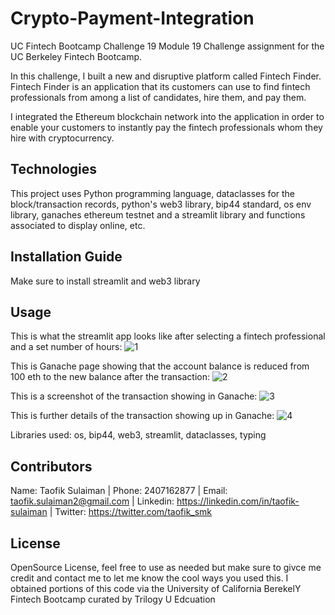 # Crypto-Payment-Integration

UC Fintech Bootcamp Challenge 19 Module 19 Challenge assignment for the UC Berkeley Fintech Bootcamp.

In this challenge, I built a new and disruptive platform called Fintech Finder. Fintech Finder is an application that its customers can use to find fintech professionals from among a list of candidates, hire them, and pay them. 

I integrated the Ethereum blockchain network into the application in order to enable your customers to instantly pay the fintech professionals whom they hire with cryptocurrency.

## Technologies

This project uses Python programming language, dataclasses for the block/transaction records, python's web3 library, bip44 standard, os env library, ganaches ethereum testnet and a streamlit library and functions associated to display online, etc.

## Installation Guide

Make sure to install streamlit and web3 library

## Usage

This is what the streamlit app looks like after selecting a fintech professional and a set number of hours:
![1](https://user-images.githubusercontent.com/37928357/201269788-0dc8028e-bd01-4213-8abb-b5a91cc73a82.png)

This is Ganache page showing that the account balance is reduced from 100 eth to the new balance after the transaction:
![2](https://user-images.githubusercontent.com/37928357/201269807-da44d1c0-5f76-4f3f-b897-b9accb9b118e.png)

This is a screenshot of the transaction showing in Ganache:
![3](https://user-images.githubusercontent.com/37928357/201269848-2c7ae853-f9ac-4cfa-95fe-461647c5d04a.png)

This is further details of the transaction showing up in Ganache:
![4](https://user-images.githubusercontent.com/37928357/201269868-39e7dd77-ca6c-41f4-a0f5-88bfa096bda1.png)

Libraries used: os, bip44, web3, streamlit, dataclasses, typing

## Contributors

Name: Taofik Sulaiman | Phone: 2407162877 | Email: taofik.sulaiman2@gmail.com | Linkedin: https://linkedin.com/in/taofik-sulaiman | Twitter: https://twitter.com/taofik_smk

## License

OpenSource License, feel free to use as needed but make sure to givce me credit and contact me to let me know the cool ways you used this. I obtained portions of this code via the University of California BerekelY Fintech Bootcamp curated by Trilogy U Edcuation
